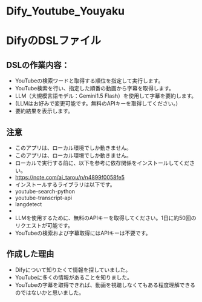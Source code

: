 # Dify_Youtube_Youyaku

# DifyのDSLファイル
## DSLの作業内容：
- YouTubeの検索ワードと取得する順位を指定して実行します。
- YouTube検索を行い、指定した順番の動画から字幕を取得します。
- LLM（大規模言語モデル：Gemini1.5 Flash）を使用して字幕を要約します。
- (LLMはお好みで変更可能です。無料のAPIキーを取得してください。)
- 要約結果を表示します。
## 注意
- このアプリは、ローカル環境でしか動きません。
- このアプリは、ローカル環境でしか動きません。
- ローカルで実行する前に、以下を参考に依存関係をインストールしてください。
- https://note.com/ai_tarou/n/n4899f0058fe5
- インストールするライブラリは以下です。
- youtube-search-python
- youtube-transcript-api
- langdetect
- 
- LLMを使用するために、無料のAPIキーを取得してください。1日に約50回のリクエストが可能です。
- YouTubeの検索および字幕取得にはAPIキーは不要です。
## 作成した理由
- Difyについて知りたくて情報を探していました。
- YouTubeに多くの情報があることを知りました。
- YouTubeの字幕を取得できれば、動画を視聴しなくてもある程度理解できるのではないかと思いました。
